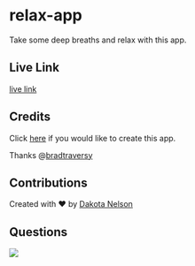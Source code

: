 # relax-app

Take some deep breaths and relax with this app.

## Live Link

[live link](https://kotalilyy.github.io/relax-app/)

## Credits

Click [here](https://www.youtube.com/watch?v=l-1ZrU6avzI) if you would like to create this app.

Thanks @[bradtraversy](https://github.com/bradtraversy)

## Contributions

Created with ❤️ by [Dakota Nelson](https://github.com/kotalilyy)

## Questions

<a href="mailto:kotalilyy@gmail.com?"><img src="https://img.shields.io/badge/gmail-%23DD0031.svg?&style=for-the-badge&logo=gmail&logoColor=white"/></a>
